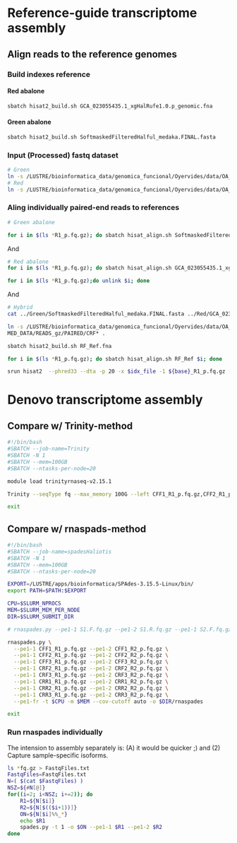 
# Reference-guide transcriptome assembly
## Align reads to the reference genomes
### Build indexes reference
#### Red abalone
```bash
sbatch hisat2_build.sh GCA_023055435.1_xgHalRufe1.0.p_genomic.fna
```
#### Green abalone
```bash
sbatch hisat2_build.sh SoftmaskedFilteredHalful_medaka.FINAL.fasta
```

### Input (Processed) fastq dataset
```bash
# Green
ln -s /LUSTRE/bioinformatica_data/genomica_funcional/Oyervides/data/OA_abulon/RNASEQ/TRIMMED_DATA/READS_gz/PAIRED/CFF* .
# Red
ln -s /LUSTRE/bioinformatica_data/genomica_funcional/Oyervides/data/OA_abulon/RNASEQ/TRIMMED_DATA/READS_gz/PAIRED/CRR* .

```

### Aling individually paired-end reads to references
```bash
# Green abalone

for i in $(ls *R1_p.fq.gz); do sbatch hisat_align.sh SoftmaskedFilteredHalful_medaka.FINAL.fasta $i; done

```

And
```bash
# Red abalone
for i in $(ls *R1_p.fq.gz); do sbatch hisat_align.sh GCA_023055435.1_xgHalRufe1.0.p_genomic.fna $i; done

for i in $(ls *R1_p.fq.gz);do unlink $i; done

```
And 
```bash
# Hybrid
cat ../Green/SoftmaskedFilteredHalful_medaka.FINAL.fasta ../Red/GCA_023055435.1_xgHalRufe1.0.p_genomic.fna > RF_Ref.fna

ln -s /LUSTRE/bioinformatica_data/genomica_funcional/Oyervides/data/OA_abulon/RNASEQ/TRIM
MED_DATA/READS_gz/PAIRED/CRF* .

sbatch hisat2_build.sh RF_Ref.fna

for i in $(ls *R1_p.fq.gz); do sbatch hisat_align.sh RF_Ref $i; done

srun hisat2  --phred33 --dta -p 20 -x $idx_file -1 ${base}_R1_p.fq.gz -2 ${base}_R2_p.fq.gz --rg-id=${base} --rg SM:${base} -S ${base}.sam --summary-file ${base}.summary.txt --met-file ${base}.met.txt &


```


# Denovo transcriptome assembly

## Compare w/ Trinity-method
```bash
#!/bin/bash
#SBATCH --job-name=Trinity
#SBATCH -N 1
#SBATCH --mem=100GB
#SBATCH --ntasks-per-node=20

module load trinityrnaseq-v2.15.1

Trinity --seqType fq --max_memory 100G --left CFF1_R1_p.fq.gz,CFF2_R1_p.fq.gz,CFF3_R1_p.fq.gz,CRF2_R1_p.fq.gz,CRF3_R1_p.fq.gz,CRR1_R1_p.fq.gz,CRR2_R1_p.fq.gz,CRR3_R1_p.fq.gz --right CFF1_R2_p.fq.gz,CFF2_R2_p.fq.gz,CFF3_R2_p.fq.gz,CRF2_R2_p.fq.gz,CRF3_R2_p.fq.gz,CRR1_R2_p.fq.gz,CRR2_R2_p.fq.gz,CRR3_R2_p.fq.gz --CPU 20

exit
```

## Compare w/ rnaspads-method
```bash
#!/bin/bash
#SBATCH --job-name=spadesHaliotis
#SBATCH -N 1
#SBATCH --mem=100GB
#SBATCH --ntasks-per-node=20

EXPORT=/LUSTRE/apps/bioinformatica/SPAdes-3.15.5-Linux/bin/
export PATH=$PATH:$EXPORT

CPU=$SLURM_NPROCS
MEM=$SLURM_MEM_PER_NODE
DIR=$SLURM_SUBMIT_DIR

# rnaspades.py --pe1-1 S1.F.fq.gz --pe1-2 S1.R.fq.gz --pe1-1 S2.F.fq.gz --pe1-2 S2.R.fq.gz --pe1-1 S3.F.fq.gz --pe1-2 S3.R.fq.gz --pe1-1 ... --pe1-2 ... --pe1-fr -t $THREADS -m $MEM --cov-cutoff auto -o $DIR/rnaspades

rnaspades.py \
  --pe1-1 CFF1_R1_p.fq.gz --pe1-2 CFF1_R2_p.fq.gz \
  --pe1-1 CFF2_R1_p.fq.gz --pe1-2 CFF2_R2_p.fq.gz \
  --pe1-1 CFF3_R1_p.fq.gz --pe1-2 CFF3_R2_p.fq.gz \
  --pe1-1 CRF2_R1_p.fq.gz --pe1-2 CRF2_R2_p.fq.gz \
  --pe1-1 CRF3_R1_p.fq.gz --pe1-2 CRF3_R2_p.fq.gz \
  --pe1-1 CRR1_R1_p.fq.gz --pe1-2 CRR1_R2_p.fq.gz \
  --pe1-1 CRR2_R1_p.fq.gz --pe1-2 CRR2_R2_p.fq.gz \
  --pe1-1 CRR3_R1_p.fq.gz --pe1-2 CRR3_R2_p.fq.gz \
  --pe1-fr -t $CPU -m $MEM --cov-cutoff auto -o $DIR/rnaspades

exit

```
### Run rnaspades individually
The intension to assembly separately is: (A) it would be quicker ;) and (2) Capture sample-specific isoforms.

```bash
ls *fq.gz > FastqFiles.txt
FastqFiles=FastqFiles.txt
N=( $(cat $FastqFiles) )
NSZ=${#N[@]}
for((i=2; i<NSZ; i+=2)); do
    R1=${N[$i]}
    R2=${N[$(($i+1))]}
    ON=${N[$i]%%_*}
    echo $R1
    spades.py -t 1 -o $ON --pe1-1 $R1 --pe1-2 $R2
done
```
